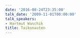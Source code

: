 ```yaml
---
date: '2016-08-24T23:35:00'
talk_date: '2009-11-01T00:00:00'
talk_speakers:
- Hartmut Waschik
title: Taikonauten
---
```

